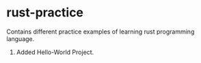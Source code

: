 # rust-practice
Contains different practice examples of learning rust programming language. 

1. Added Hello-World Project.